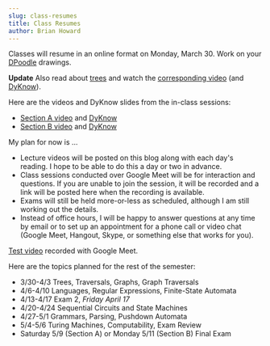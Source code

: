 ```yaml
---
slug: class-resumes
title: Class Resumes
author: Brian Howard
---
```


Classes will resume in an online format on Monday, March 30. Work on your [DPoodle](/docs/fp/doodle-project) drawings.

**Update** Also read about [trees](/docs/ds/trees) and watch the [corresponding video](https://drive.google.com/file/d/1f8ITxdH2qX0i8Lse-rrnEap6X3vt-njA/view) (and [DyKnow](https://drive.google.com/open?id=1-cMXKmHRLjs_8v-1MfJ89qEFEJQEYBg6)).

Here are the videos and DyKnow slides from the in-class sessions:
* [Section A video](https://drive.google.com/file/d/1fZmQwPUAvxw4woQoaCSR08lGR2yrEHIm/view) and [DyKnow](https://drive.google.com/open?id=1-bWeUimbXYiWg4LyT87PTLU2Jrif9bqj)
* [Section B video](https://drive.google.com/file/d/1oBKn6LdDb1cDz2QqVz0MbR6QiXk8alED/view) and [DyKnow](https://drive.google.com/open?id=1-fASjvsLaP0lO2r3dbjkMZc8yIsOiQXt)

My plan for now is ... <!--truncate--> 

* Lecture videos will be posted on this blog along with each day's reading. I hope to be able to do this a day or two in advance.
* Class sessions conducted over Google Meet will be for interaction and questions. If you are unable to join the session, it will be
recorded and a link will be posted here when the recording is available.
* Exams will still be held more-or-less as scheduled, although I am still working out the details.
* Instead of office hours, I will be happy to answer questions at any time by email or to set up an appointment for a phone call or video chat (Google Meet, Hangout, Skype, or something else that works for you).

[Test video](https://drive.google.com/file/d/1aHHNtoY_B1v0JsADDju_Y-bUrNHRmzcC/view) recorded with Google Meet.

Here are the topics planned for the rest of the semester:
* 3/30-4/3 Trees, Traversals, Graphs, Graph Traversals
* 4/6-4/10 Languages, Regular Expressions, Finite-State Automata
* 4/13-4/17 Exam 2, *Friday April 17*
* 4/20-4/24 Sequential Circuits and State Machines
* 4/27-5/1 Grammars, Parsing, Pushdown Automata
* 5/4-5/6 Turing Machines, Computability, Exam Review
* Saturday 5/9 (Section A) or Monday 5/11 (Section B) Final Exam